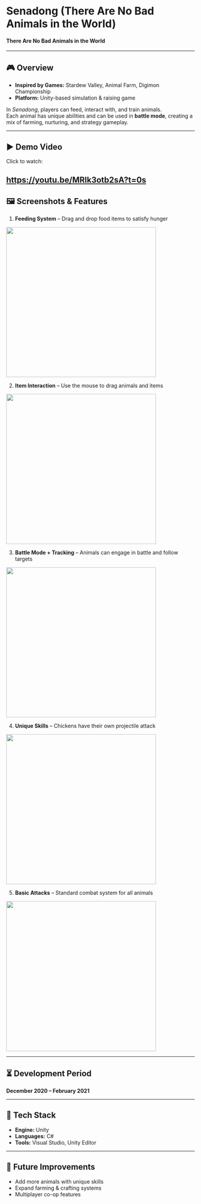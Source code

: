 # Senadong (There Are No Bad Animals in the World)  
#### There Are No Bad Animals in the World

---

## 🎮 Overview  

- **Inspired by Games:** Stardew Valley, Animal Farm, Digimon Championship  
- **Platform:** Unity-based simulation & raising game  

In *Senadong*, players can feed, interact with, and train animals.  
Each animal has unique abilities and can be used in **battle mode**, creating a mix of farming, nurturing, and strategy gameplay.

---

## ▶ Demo Video  

Click to watch:  

<span>https://youtu.be/MRlk3otb2sA?t=0s</span>
---

## 🖼 Screenshots & Features  

1) **Feeding System** – Drag and drop food items to satisfy hunger  
<img width="400" src="https://user-images.githubusercontent.com/66946182/103164583-aa7f8700-4850-11eb-9386-46d27f651b2a.gif">

2) **Item Interaction** – Use the mouse to drag animals and items  
<img width="400" src="https://user-images.githubusercontent.com/66946182/103164914-950c5c00-4854-11eb-87b5-92b89da9782e.gif">

3) **Battle Mode + Tracking** – Animals can engage in battle and follow targets  
<img width="400" src="https://user-images.githubusercontent.com/66946182/103165018-c9cce300-4855-11eb-8119-79fe522db86c.gif">

4) **Unique Skills** – Chickens have their own projectile attack  
<img width="400" src="https://user-images.githubusercontent.com/66946182/103164916-9ccc0080-4854-11eb-9d6b-820c3bad5421.gif">

5) **Basic Attacks** – Standard combat system for all animals  
<img width="400" src="https://user-images.githubusercontent.com/66946182/103164921-a190b480-4854-11eb-8cc0-65638508a511.gif">

---

## ⏳ Development Period  

**December 2020 – February 2021**

---

## 💫 Tech Stack  

- **Engine:** Unity  
- **Languages:** C#  
- **Tools:** Visual Studio, Unity Editor  

---

## 🚀 Future Improvements  

- Add more animals with unique skills  
- Expand farming & crafting systems  
- Multiplayer co-op features  
